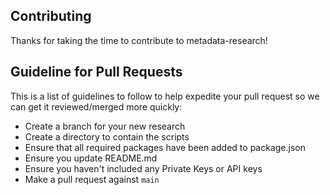 ## Contributing

Thanks for taking the time to contribute to metadata-research!

## Guideline for Pull Requests

This is a list of guidelines to follow to help expedite your pull request so we can get it reviewed/merged more quickly:

* Create a branch for your new research
* Create a directory to contain the scripts
* Ensure that all required packages have been added to package.json
* Ensure you update README.md
* Ensure you haven't included any Private Keys or API keys
* Make a pull request against `main`
